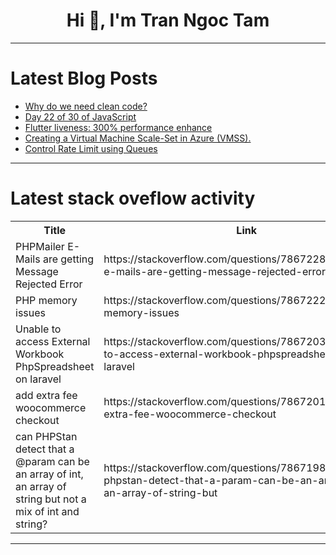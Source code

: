 <h1 align="center">Hi 👋, I'm Tran Ngoc Tam</h1>

---

# Latest Blog Posts 
<!-- BLOG-POST-LIST:START -->
- [Why do we need clean code?](https://dev.to/wraith/why-do-we-need-clean-code-1cea)
- [Day 22 of 30 of JavaScript](https://dev.to/akshat0610/day-22-of-30-of-javascript-2omi)
- [Flutter liveness: 300% performance enhance](https://dev.to/jodamco/flutter-liveness-300-performance-enhance-3kkh)
- [Creating a Virtual Machine Scale-Set in Azure &lpar;VMSS&rpar;.](https://dev.to/laoluafolami/creating-a-virtual-machine-scale-set-in-azure-vmss-21g9)
- [Control Rate Limit using Queues](https://dev.to/woovi/control-rate-limit-using-queues-eh5)
<!-- BLOG-POST-LIST:END -->

---

# Latest stack oveflow activity
<table>
  <tr><th>Title</th><th>Link</th></tr>
  <!-- STACKOVERFLOW:START --><tr><td>PHPMailer E-Mails are getting Message Rejected Error</td><td>https://stackoverflow.com/questions/78672281/phpmailer-e-mails-are-getting-message-rejected-error</td></tr><tr><td>PHP memory issues</td><td>https://stackoverflow.com/questions/78672226/php-memory-issues</td></tr><tr><td>Unable to access External Workbook PhpSpreadsheet on laravel</td><td>https://stackoverflow.com/questions/78672037/unable-to-access-external-workbook-phpspreadsheet-on-laravel</td></tr><tr><td>add extra fee woocommerce checkout</td><td>https://stackoverflow.com/questions/78672012/add-extra-fee-woocommerce-checkout</td></tr><tr><td>can PHPStan detect that a @param can be an array of int, an array of string but not a mix of int and string?</td><td>https://stackoverflow.com/questions/78671984/can-phpstan-detect-that-a-param-can-be-an-array-of-int-an-array-of-string-but</td></tr><!-- STACKOVERFLOW:END -->
</table>

---


